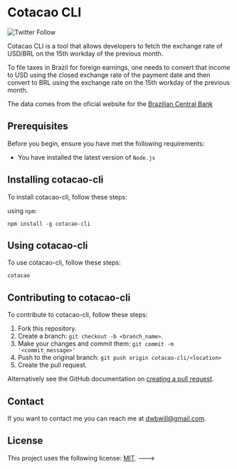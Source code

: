 # Cotacao CLI

![Twitter Follow](https://img.shields.io/twitter/follow/dwberri?style=social)

Cotacao CLI is a tool that allows developers to fetch the exchange rate of USD/BRL on the 15th 
workday of the previous month.

To file taxes in Brazil for foreign earnings, one needs to convert that income to USD using the
closed exchange rate of the payment date and then convert to BRL using the exchange rate on the 15th 
workday of the previous month.

The data comes from the oficial website for the [Brazilian Central Bank](https://www4.bcb.gov.br/pec/taxas/port/ptaxnpesq.asp?frame=1)

## Prerequisites

Before you begin, ensure you have met the following requirements:

* You have installed the latest version of `Node.js`

## Installing cotacao-cli

To install cotacao-cli, follow these steps:

using `npm`:
```
npm install -g cotacao-cli
```

## Using cotacao-cli

To use cotacao-cli, follow these steps:

```
cotacao
```

## Contributing to cotacao-cli

To contribute to cotacao-cli, follow these steps:

1. Fork this repository.
2. Create a branch: `git checkout -b <branch_name>`.
3. Make your changes and commit them: `git commit -m '<commit_message>'`
4. Push to the original branch: `git push origin cotacao-cli/<location>`
5. Create the pull request.

Alternatively see the GitHub documentation on [creating a pull request](https://help.github.com/en/github/collaborating-with-issues-and-pull-requests/creating-a-pull-request).

## Contact

If you want to contact me you can reach me at <dwbwill@gmail.com>.

## License

This project uses the following license: [MIT](LICENSE.md).
--->